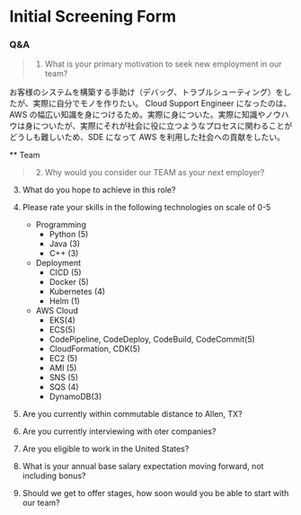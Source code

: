 # Initial Screening Form
### Q&A

> 1. What is your primary motivation to seek new employment in our team?

お客様のシステムを構築する手助け（デバッグ、トラブルシューティング）をしたが、実際に自分でモノを作りたい。
Cloud Support Engineer になったのは、AWS の幅広い知識を身につけるため。実際に身についた。実際に知識やノウハウは身についたが、実際にそれが社会に役に立つようなプロセスに関わることがどうしも難しいため、SDE になって AWS を利用した社会への貢献をしたい。


** Team


> 2. Why would you consider our TEAM as your next employer?


3. What do you hope to achieve in this role?

4. Please rate your skills in the following technologies on scale of 0-5
   - Programming
       - Python (5)
       - Java (3)
       - C++ (3)
   - Deployment
       - CICD (5)
       - Docker (5)
       - Kubernetes (4)
       - Helm (1)
   - AWS Cloud
       - EKS(4)
       - ECS(5)
       - CodePipeline, CodeDeploy, CodeBuild, CodeCommit(5)
       - CloudFormation, CDK(5)
       - EC2 (5)
       - AMI (5)
       - SNS (5)
       - SQS (4)
       - DynamoDB(3)

5. Are you currently within commutable distance to Allen, TX?   

6. Are you currently interviewing with oter companies?

7. Are you eligible to work in the United States?

8. What is your annual base salary expectation moving forward, not including bonus?

9. Should we get to offer stages, how soon would you be able to start with our team?

